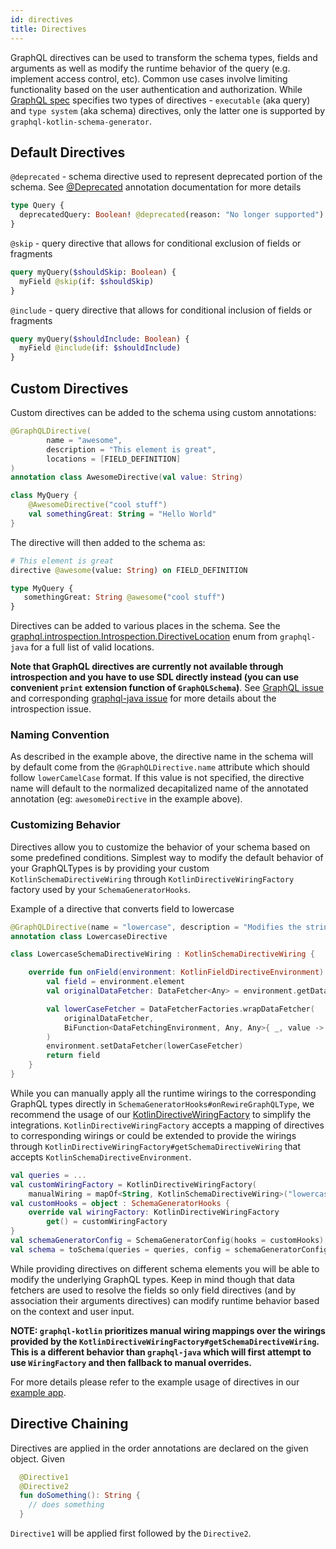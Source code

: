 ```yaml
---
id: directives
title: Directives
---
```


GraphQL directives can be used to transform the schema types, fields and arguments as well as modify the runtime
behavior of the query (e.g. implement access control, etc). Common use cases involve limiting functionality based on the
user authentication and authorization. While [GraphQL
spec](https://graphql.github.io/graphql-spec/draft/#sec-Type-System.Directives) specifies two types of directives -
`executable` (aka query) and `type system` (aka schema) directives, only the latter one is supported by
`graphql-kotlin-schema-generator`.

## Default Directives

`@deprecated` - schema directive used to represent deprecated portion of the schema.
See [@Deprecated](fields#deprecating-fields) annotation documentation for more details

```graphql
type Query {
  deprecatedQuery: Boolean! @deprecated(reason: "No longer supported")
}
```

`@skip` - query directive that allows for conditional exclusion of fields or fragments

```graphql
query myQuery($shouldSkip: Boolean) {
  myField @skip(if: $shouldSkip)
}
```

`@include` - query directive that allows for conditional inclusion of fields or fragments

```graphql
query myQuery($shouldInclude: Boolean) {
  myField @include(if: $shouldInclude)
}
```

## Custom Directives

Custom directives can be added to the schema using custom annotations:

```kotlin
@GraphQLDirective(
        name = "awesome",
        description = "This element is great",
        locations = [FIELD_DEFINITION]
)
annotation class AwesomeDirective(val value: String)

class MyQuery {
    @AwesomeDirective("cool stuff")
    val somethingGreat: String = "Hello World"
}
```

The directive will then added to the schema as:

```graphql
# This element is great
directive @awesome(value: String) on FIELD_DEFINITION

type MyQuery {
   somethingGreat: String @awesome("cool stuff")
}
```

Directives can be added to various places in the schema. See the
[graphql.introspection.Introspection.DirectiveLocation](https://github.com/graphql-java/graphql-java/blob/v13.0/src/main/java/graphql/introspection/Introspection.java#L332)
enum from `graphql-java` for a full list of valid locations.

**Note that GraphQL directives are currently not available through introspection and you have to use SDL directly
instead (you can use convenient `print` extension function of `GraphQLSchema`)**. See [GraphQL
issue](https://github.com/facebook/graphql/issues/300) and corresponding [graphql-java
issue](https://github.com/graphql-java/graphql-java/issues/1017) for more details about the introspection issue.

### Naming Convention

As described in the example above, the directive name in the schema will by default come from the
`@GraphQLDirective.name` attribute which should follow `lowerCamelCase` format. If this value is not specified, the
directive name will default to the normalized decapitalized name of the annotated annotation (eg: `awesomeDirective` in
the example above).

### Customizing Behavior

Directives allow you to customize the behavior of your schema based on some predefined conditions. Simplest way to
modify the default behavior of your GraphQLTypes is by providing your custom `KotlinSchemaDirectiveWiring` through
`KotlinDirectiveWiringFactory` factory used by your `SchemaGeneratorHooks`.

Example of a directive that converts field to lowercase

```kotlin
@GraphQLDirective(name = "lowercase", description = "Modifies the string field to lowercase")
annotation class LowercaseDirective

class LowercaseSchemaDirectiveWiring : KotlinSchemaDirectiveWiring {

    override fun onField(environment: KotlinFieldDirectiveEnvironment): GraphQLFieldDefinition {
        val field = environment.element
        val originalDataFetcher: DataFetcher<Any> = environment.getDataFetcher()

        val lowerCaseFetcher = DataFetcherFactories.wrapDataFetcher(
            originalDataFetcher,
            BiFunction<DataFetchingEnvironment, Any, Any>{ _, value -> value.toString().toLowerCase() }
        )
        environment.setDataFetcher(lowerCaseFetcher)
        return field
    }
}
```

While you can manually apply all the runtime wirings to the corresponding GraphQL types directly in
`SchemaGeneratorHooks#onRewireGraphQLType`, we recommend the usage of our
[KotlinDirectiveWiringFactory](https://github.com/ExpediaGroup/graphql-kotlin/blob/master/graphql-kotlin-schema-generator/src/main/kotlin/com/expediagroup/graphql/directives/KotlinDirectiveWiringFactory.kt)
to simplify the integrations. `KotlinDirectiveWiringFactory` accepts a mapping of directives to corresponding wirings or
could be extended to provide the wirings through `KotlinDirectiveWiringFactory#getSchemaDirectiveWiring` that accepts
`KotlinSchemaDirectiveEnvironment`.

```kotlin
val queries = ...
val customWiringFactory = KotlinDirectiveWiringFactory(
    manualWiring = mapOf<String, KotlinSchemaDirectiveWiring>("lowercase" to LowercaseSchemaDirectiveWiring()))
val customHooks = object : SchemaGeneratorHooks {
    override val wiringFactory: KotlinDirectiveWiringFactory
        get() = customWiringFactory
}
val schemaGeneratorConfig = SchemaGeneratorConfig(hooks = customHooks)
val schema = toSchema(queries = queries, config = schemaGeneratorConfig)
```

While providing directives on different schema elements you will be able to modify the underlying GraphQL types. Keep in
mind though that data fetchers are used to resolve the fields so only field directives (and by association their
arguments directives) can modify runtime behavior based on the context and user input.

**NOTE: `graphql-kotlin` prioritizes manual wiring mappings over the wirings provided by the
`KotlinDirectiveWiringFactory#getSchemaDirectiveWiring`. This is a different behavior than `graphql-java` which will
first attempt to use `WiringFactory` and then fallback to manual overrides.**

For more details please refer to the example usage of directives in our [example
app](https://github.com/ExpediaGroup/graphql-kotlin/tree/master/examples/spring).

## Directive Chaining

Directives are applied in the order annotations are declared on the given object. Given

```kotlin
  @Directive1
  @Directive2
  fun doSomething(): String {
    // does something
  }
```

`Directive1` will be applied first followed by the `Directive2`.
